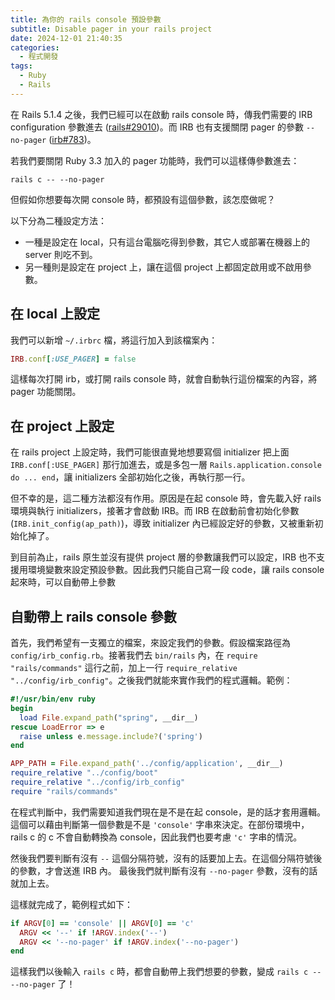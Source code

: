 ```yaml
---
title: 為你的 rails console 預設參數
subtitle: Disable pager in your rails project
date: 2024-12-01 21:40:35
categories:
  - 程式開發
tags:
  - Ruby
  - Rails
---
```


在 Rails 5.1.4 之後，我們已經可以在啟動 rails console 時，傳我們需要的 IRB configuration 參數進去 ([rails#29010](https://github.com/rails/rails/pull/29010))。而 IRB 也有支援關閉 pager 的參數 `--no-pager` ([irb#783](https://github.com/ruby/irb/pull/783))。

若我們要關閉 Ruby 3.3 加入的 pager 功能時，我們可以這樣傳參數進去：

```
rails c -- --no-pager
```

但假如你想要每次開 console 時，都預設有這個參數，該怎麼做呢？

以下分為二種設定方法：
- 一種是設定在 local，只有這台電腦吃得到參數，其它人或部署在機器上的 server 則吃不到。
- 另一種則是設定在 project 上，讓在這個 project 上都固定啟用或不啟用參數。

## 在 local 上設定

我們可以新增 `~/.irbrc` 檔，將這行加入到該檔案內：

```rb
IRB.conf[:USE_PAGER] = false
```

這樣每次打開 irb，或打開 rails console 時，就會自動執行這份檔案的內容，將 pager 功能關閉。

## 在 project 上設定

在 rails project 上設定時，我們可能很直覺地想要寫個 initializer 把上面 `IRB.conf[:USE_PAGER]` 那行加進去，或是多包一層 `Rails.application.console do ... end`，讓 initializers 全部初始化之後，再執行那一行。

但不幸的是，這二種方法都沒有作用。原因是在起 console 時，會先載入好 rails 環境與執行 initializers，接著才會啟動 IRB。而 IRB 在啟動前會初始化參數 (`IRB.init_config(ap_path)`)，導致 initializer 內已經設定好的參數，又被重新初始化掉了。

到目前為止，rails 原生並沒有提供 project 層的參數讓我們可以設定，IRB 也不支援用環境變數來設定預設參數。因此我們只能自己寫一段 code，讓 rails console 起來時，可以自動帶上參數

## 自動帶上 rails console 參數

首先，我們希望有一支獨立的檔案，來設定我們的參數。假設檔案路徑為 `config/irb_config.rb`。接著我們去 `bin/rails` 內，在 `require "rails/commands"` 這行之前，加上一行 `require_relative "../config/irb_config"`。之後我們就能來實作我們的程式邏輯。範例：
```rb
#!/usr/bin/env ruby
begin
  load File.expand_path("spring", __dir__)
rescue LoadError => e
  raise unless e.message.include?('spring')
end

APP_PATH = File.expand_path('../config/application', __dir__)
require_relative "../config/boot"
require_relative "../config/irb_config"
require "rails/commands"
```

在程式判斷中，我們需要知道我們現在是不是在起 console，是的話才套用邏輯。這個可以藉由判斷第一個參數是不是 `'console'` 字串來決定。在部份環境中，rails c 的 c 不會自動轉換為 console，因此我們也要考慮 `'c'` 字串的情況。

然後我們要判斷有沒有 `--` 這個分隔符號，沒有的話要加上去。在這個分隔符號後的參數，才會送進 IRB 內。 最後我們就判斷有沒有 `--no-pager` 參數，沒有的話就加上去。

這樣就完成了，範例程式如下：

```rb
if ARGV[0] == 'console' || ARGV[0] == 'c'
  ARGV << '--' if !ARGV.index('--')
  ARGV << '--no-pager' if !ARGV.index('--no-pager')
end
```

這樣我們以後輸入 `rails c` 時，都會自動帶上我們想要的參數，變成 `rails c -- --no-pager` 了！





